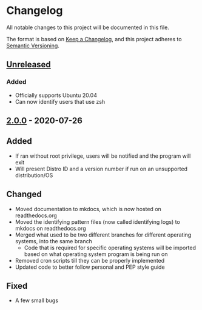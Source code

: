 # Changelog

All notable changes to this project will be documented in this file.

The format is based on [Keep a Changelog](https://keepachangelog.com/en/1.0.0/), and this project adheres to [Semantic Versioning](https://semver.org/spec/v2.0.0.html).

## [Unreleased]

### Added

- Officially supports Ubuntu 20.04
- Can now identify users that use zsh


## [2.0.0] - 2020-07-26

## Added

- If ran without root privilege, users will be notified and the program will exit 
- Will present Distro ID and a version number if run on an unsupported distribution/OS

## Changed

- Moved documentation to mkdocs, which is now hosted on readthedocs.org
- Moved the identifying pattern files (now called identifying logs) to mkdocs on readthedocs.org
- Merged what used to be two different branches for different operating systems, into the same branch
  - Code that is required for specific operating systems will be imported based on what operating system program is being run on
- Removed cron scripts till they can be properly implemented
- Updated code to better follow personal and PEP style guide 

## Fixed

- A few small bugs

[Unreleased]: https://github.com/StrangeRanger/inspector/compare/v2.0.0...HEAD
[2.0.0]: https://github.com/StrangeRanger/inspector/releases/tag/v2.0.0
